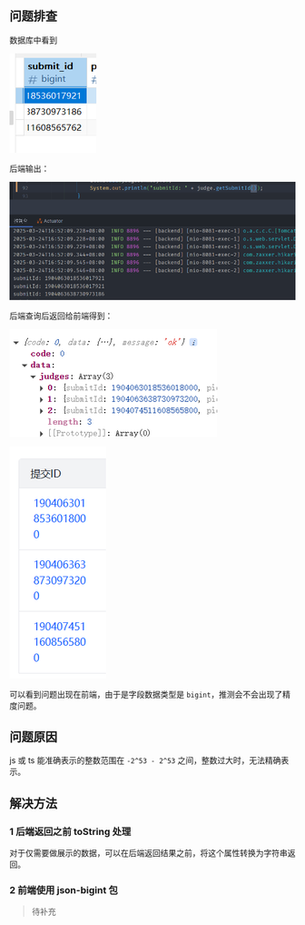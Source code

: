 ## 问题排查

数据库中看到

![](assets/Pasted%20image%2020250324165033.png)

后端输出：

![](assets/Pasted%20image%2020250324165245.png)

后端查询后返回给前端得到：

![](assets/Pasted%20image%2020250324165259.png)

![](assets/Pasted%20image%2020250324165052.png)

可以看到问题出现在前端，由于是字段数据类型是 `bigint`，推测会不会出现了精度问题。

## 问题原因

js 或 ts 能准确表示的整数范围在 `-2^53 - 2^53` 之间，整数过大时，无法精确表示。

## 解决方法

### 1 后端返回之前 toString 处理

对于仅需要做展示的数据，可以在后端返回结果之前，将这个属性转换为字符串返回。

### 2 前端使用 json-bigint 包

> 待补充

